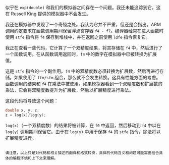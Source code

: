 似乎在 `exp(double)` 和我们的模拟器之间存在一个问题。我还未能追踪到它。这在 Russell King 提供的模拟器中不会发生。

我还在模拟器中发现了一个奇怪之处。我认为它并不严重，但还是会指出。ARM 调用约定要求在函数调用期间保留浮点寄存器 `f4 - f7`。编译器经常在进入函数时使用 `stfe` 指令将 `f4` 保存到堆栈中，并在返回之前使用 `ldfe` 指令恢复它。

我正在查看一些代码，它计算了一个双精度结果，将其存储在 `f4` 中，然后进行了一个函数调用。在从函数调用返回时，`f4` 中的数字在模拟器中已被转换为扩展值。

这是 `stfe` 指令的一个副作用。`f4` 中的双精度数必须转换为扩展数，然后再进行存储。如果使用了 `lfm/sfm` 组合，那么就不会发生转换。这具有性能方面的考虑。函数调用的结果和 `f4` 在乘法中被使用。如果模拟器看到一个双精度数和扩展数的乘法，它会将双精度数提升为扩展数，然后以扩展精度进行乘法。

这段代码将导致这个问题：

```c
double x, y, z;
z = log(x)/log(y);
```

`log(x)`（一个双精度数）的结果将被计算，在 `f0` 中返回，然后移动到 `f4` 中以在 `log(y)` 调用期间保留它。由于在 `log(y)` 中用于保存 `f4` 的 `stfe` 指令，除法将以扩展精度进行。

```

请注意，以上只是对代码和相关描述的翻译和格式转换，具体的代码含义和问题可能需要结合具体的编程环境和上下文来理解。